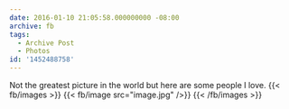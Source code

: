 ```yaml
---
date: 2016-01-10 21:05:58.000000000 -08:00
archive: fb
tags: 
  - Archive Post
  - Photos
id: '1452488758'
---
```


Not the greatest picture in the world but here are some people I love.
{{< fb/images >}}
{{< fb/image src="image.jpg" />}}
{{< /fb/images >}}
